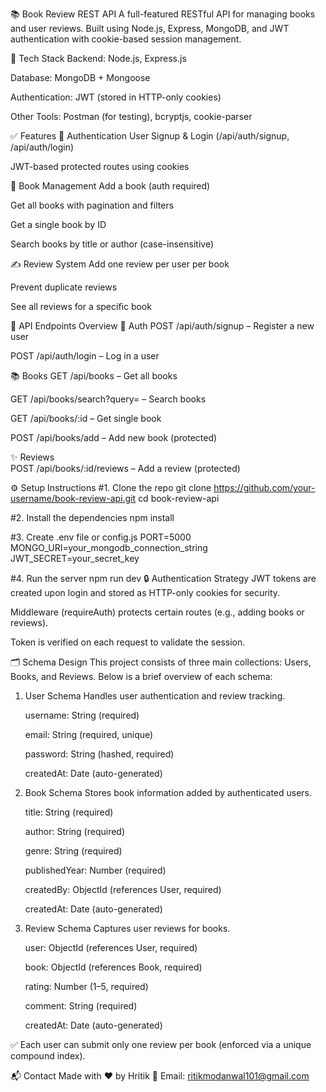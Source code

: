 📚 Book Review REST API
A full-featured RESTful API for managing books and user reviews. Built using Node.js, Express, MongoDB, and JWT authentication with cookie-based session management.

🔧 Tech Stack
Backend: Node.js, Express.js

Database: MongoDB + Mongoose

Authentication: JWT (stored in HTTP-only cookies)

Other Tools: Postman (for testing), bcryptjs, cookie-parser

✅ Features
🔐 Authentication
User Signup & Login (/api/auth/signup, /api/auth/login)

JWT-based protected routes using cookies

📘 Book Management
  Add a book (auth required)

  Get all books with pagination and filters

  Get a single book by ID

Search books by title or author (case-insensitive)

✍️ Review System
  Add one review per user per book

  Prevent duplicate reviews

  See all reviews for a specific book

📁 API Endpoints Overview
  🧑 Auth
  POST /api/auth/signup – Register a new user

  POST /api/auth/login – Log in a user

📚 Books
  GET /api/books – Get all books

  GET /api/books/search?query= – Search books

  GET /api/books/:id – Get single book

  POST /api/books/add – Add new book (protected)

✨ Reviews  
  POST /api/books/:id/reviews – Add a review (protected)

⚙️ Setup Instructions
#1. Clone the repo
git clone https://github.com/your-username/book-review-api.git
cd book-review-api

#2. Install the dependencies
npm install

#3. Create .env file or config.js
PORT=5000
MONGO_URI=your_mongodb_connection_string
JWT_SECRET=your_secret_key

#4. Run the server
npm run dev
🔒 Authentication Strategy
JWT tokens are created upon login and stored as HTTP-only cookies for security.

Middleware (requireAuth) protects certain routes (e.g., adding books or reviews).

Token is verified on each request to validate the session.


🗂️ Schema Design
This project consists of three main collections: Users, Books, and Reviews. Below is a brief overview of each schema:

1. User Schema
  Handles user authentication and review tracking.

    username: String (required)

    email: String (required, unique)

    password: String (hashed, required)

    createdAt: Date (auto-generated)

2. Book Schema
  Stores book information added by authenticated users.

    title: String (required)

    author: String (required)

    genre: String (required)

    publishedYear: Number (required)

    createdBy: ObjectId (references User, required)

    createdAt: Date (auto-generated)

3. Review Schema
  Captures user reviews for books.

    user: ObjectId (references User, required)

    book: ObjectId (references Book, required)

    rating: Number (1–5, required)

    comment: String (required)

    createdAt: Date (auto-generated)

✅ Each user can submit only one review per book (enforced via a unique compound index).



📬 Contact
Made with ❤️ by Hritik
📧 Email: ritikmodanwal101@gmail.com
